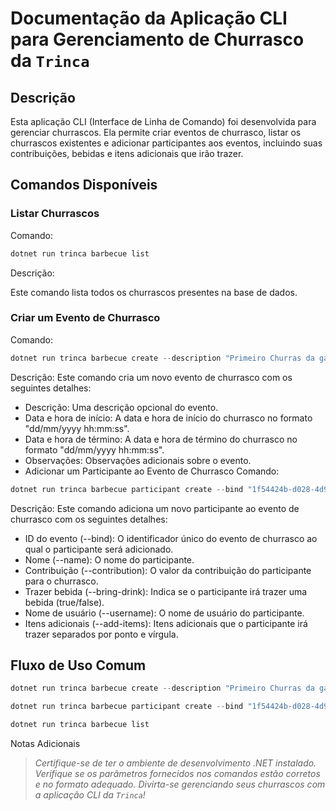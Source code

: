 # Documentação da Aplicação CLI para Gerenciamento de Churrasco da `Trinca`

## Descrição
Esta aplicação CLI (Interface de Linha de Comando) foi desenvolvida para gerenciar churrascos. Ela permite criar eventos de churrasco, listar os churrascos existentes e adicionar participantes aos eventos, incluindo suas contribuições, bebidas e itens adicionais que irão trazer.

## Comandos Disponíveis
### Listar Churrascos
Comando:

```powershell
dotnet run trinca barbecue list
```
Descrição:

Este comando lista todos os churrascos presentes na base de dados.

### Criar um Evento de Churrasco
Comando:

```powershell
dotnet run trinca barbecue create --description "Primeiro Churras da galera!!!!" --begin "12/01/2024 13:00:00" --end "12/01/2024 17:00:00" --remark "Traga seu amigo!!!!!!"
```
Descrição:
Este comando cria um novo evento de churrasco com os seguintes detalhes:

- Descrição: Uma descrição opcional do evento.
- Data e hora de início: A data e hora de início do churrasco no formato "dd/mm/yyyy hh:mm:ss".
- Data e hora de término: A data e hora de término do churrasco no formato "dd/mm/yyyy hh:mm:ss".
- Observações: Observações adicionais sobre o evento.
- Adicionar um Participante ao Evento de Churrasco
Comando:

```powershell
dotnet run trinca barbecue participant create --bind "1f54424b-d028-4d98-8b5c-c7e6e47b1ba7" --name "Thamirys Melo" --contribution 245,95 --bring-drink false --username thams --add-items "Item 001;Item 002;Item 003;brinds para o pessoal"
```

Descrição:
Este comando adiciona um novo participante ao evento de churrasco com os seguintes detalhes:

- ID do evento (--bind): O identificador único do evento de churrasco ao qual o participante será adicionado.
- Nome (--name): O nome do participante.
- Contribuição (--contribution): O valor da contribuição do participante para o churrasco.
- Trazer bebida (--bring-drink): Indica se o participante irá trazer uma bebida (true/false).
- Nome de usuário (--username): O nome de usuário do participante.
- Itens adicionais (--add-items): Itens adicionais que o participante irá trazer separados por ponto e vírgula.

## Fluxo de Uso Comum

```powershell
dotnet run trinca barbecue create --description "Primeiro Churras da galera!!!!" --begin "12/01/2024 13:00:00" --end "12/01/2024 17:00:00" --remark "Traga seu amigo!!!!!!"
```


```powershell
dotnet run trinca barbecue participant create --bind "1f54424b-d028-4d98-8b5c-c7e6e47b1ba7" --name "Thamirys Melo" --contribution 245,95 --bring-drink false --username thams --add-items "Item 001;Item 002;Item 003;brinds para o pessoal"
```

```powershell
dotnet run trinca barbecue list
```

Notas Adicionais

> *Certifique-se de ter o ambiente de desenvolvimento .NET instalado.
Verifique se os parâmetros fornecidos nos comandos estão corretos e no formato adequado.
Divirta-se gerenciando seus churrascos com a aplicação CLI da `Trinca`!*